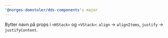 ```yaml
---
'@norges-domstoler/dds-components': major
---
```


Bytter navn på props i `<HStack>` og `<VStack>`: `align` -> `alignItems`, `justify` -> `justifyContent`.
